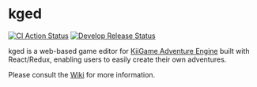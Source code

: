 # kged

[![CI Action Status](https://github.com/kiigame/kged/workflows/CI/badge.svg)](https://github.com/kiigame/kged/actions?query=workflow%3ACI)
[![Develop Release Status](https://api.netlify.com/api/v1/badges/539fcce4-b56e-4953-9669-02822dba7d2c/deploy-status)](https://app.netlify.com/sites/kged-dev/deploys)

kged is a web-based game editor for [KiiGame Adventure Engine](https://github.com/kiigame/adventure_engine) built with React/Redux, enabling users to easily create their own adventures.

Please consult the [Wiki](https://github.com/kiigame/kged/wiki) for more information.
